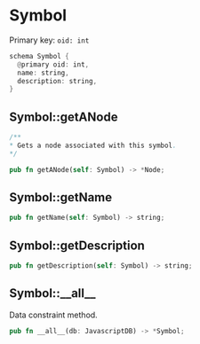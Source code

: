 # Symbol

Primary key: `oid: int`

```rust
schema Symbol {
  @primary oid: int,
  name: string,
  description: string,
}
```
## Symbol::getANode

```java
/**
* Gets a node associated with this symbol.
*/
```
```rust
pub fn getANode(self: Symbol) -> *Node;
```
## Symbol::getName

```rust
pub fn getName(self: Symbol) -> string;
```
## Symbol::getDescription

```rust
pub fn getDescription(self: Symbol) -> string;
```
## Symbol::\_\_all\_\_

Data constraint method.

```rust
pub fn __all__(db: JavascriptDB) -> *Symbol;
```
